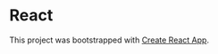 # React

This project was bootstrapped with [Create React App](https://github.com/facebook/create-react-app).

